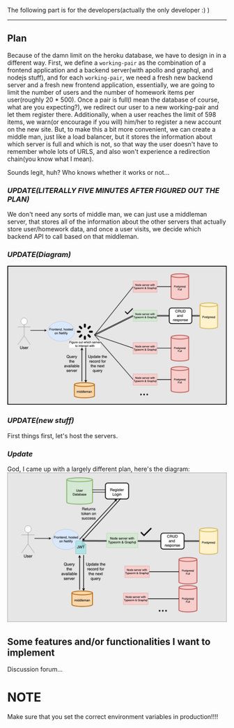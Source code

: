 The following part is for the developers(actually the only developer :) )

---

## Plan

Because of the damn limit on the heroku database, we have to design in in a different way. First, we define a `working-pair` as the combination of a frontend application and a backend server(with apollo and graphql, and nodejs stuff), and for each `working-pair`, we need a fresh new backend server and a fresh new frontend application, essentially, we are going to limit the number of users and the number of homework items per user(roughly 20 \* 500). Once a pair is full(I mean the database of course, what are you expecting?), we redirect our user to a new working-pair and let them register there. Additionally, when a user reaches the limit of 598 items, we warn(or encourage if you will) him/her to register a new account on the new site. But, to make this a bit more convenient, we can create a middle man, just like a load balancer, but it stores the information about which server is full and which is not, so that way the user doesn't have to remember whole lots of URLS, and also won't experience a redirection chain(you know what I mean).

Sounds legit, huh? Who knows whether it works or not...

### **_UPDATE(LITERALLY FIVE MINUTES AFTER FIGURED OUT THE PLAN)_**

We don't need any sorts of middle man, we can just use a middleman server, that stores all of the information about the other servers that actually store user/homework data, and once a user visits, we decide which backend API to call based on that middleman.

### **_UPDATE(Diagram)_**

![diagram](./diagram.png)

### **_UPDATE(new stuff)_**

First things first, let's host the servers.

### **_Update_**

God, I came up with a largely different plan, here's the diagram:
![diagram](diagram1.png)

## Some features and/or functionalities I want to implement

Discussion forum...

# NOTE

Make sure that you set the correct environment variables in production!!!!
